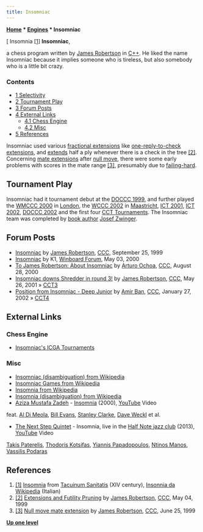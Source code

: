 ```yaml
---
title: Insomniac
---
```

**[Home](Home "Home") \* [Engines](Engines "Engines") \* Insomniac**



[ Insomnia <a id="cite-note-1" href="#cite-ref-1">[1]</a>
**Insomniac**,  

a chess program written by [James Robertson](James_Robertson "James Robertson") in [C++](Cpp "Cpp"). He liked the name Insomniac because it implies someone who is tireless, but also somebody who is a little bit crazy.



### Contents


* [1 Selectivity](#selectivity)
* [2 Tournament Play](#tournament-play)
* [3 Forum Posts](#forum-posts)
* [4 External Links](#external-links)
	+ [4.1 Chess Engine](#chess-engine)
	+ [4.2 Misc](#misc)
* [5 References](#references)






Insomniac used various [fractional extensions](Extensions#FractionalExtensions "Extensions") like [one-reply-to-check extensions](One_Reply_Extensions "One Reply Extensions"), and [extends](Check_Extensions "Check Extensions") half a ply whenever there is a check in the tree <a id="cite-note-2" href="#cite-ref-2">[2]</a>. Concerning [mate extensions](Null_Move_Pruning#ThreatDetection "Null Move Pruning") after [null move](Null_Move_Pruning "Null Move Pruning"), there were some early problems with scores in the mate range <a id="cite-note-3" href="#cite-ref-3">[3]</a>, 
presumably due to [failing-hard](Fail-Hard "Fail-Hard"). 



## Tournament Play


Insomniac had it tournament debut at the [DOCCC 1999](DOCCC_1999 "DOCCC 1999"), and further played the [WMCCC 2000](WMCCC_2000 "WMCCC 2000") in [London](https://en.wikipedia.org/wiki/London), the [WCCC 2002](WCCC_2002 "WCCC 2002") in [Maastricht](https://en.wikipedia.org/wiki/Maastricht), [ICT 2001](ICT_2001 "ICT 2001"), [ICT 2002](ICT_2002 "ICT 2002"), [DOCCC 2002](DOCCC_2002 "DOCCC 2002") and the first four [CCT Tournaments](CCT_Tournaments "CCT Tournaments"). The Insomniac team was completed by [book author](Category:Opening_Book_Author "Category:Opening Book Author") [Josef Zwinger](index.php?title=Josef_Zwinger&action=edit&redlink=1 "Josef Zwinger (page does not exist)"). 



## Forum Posts


* [Insomniac](https://www.stmintz.com/ccc/index.php?id=70331) by [James Robertson](James_Robertson "James Robertson"), [CCC](CCC "CCC"), September 25, 1999
* [Insomniac](http://www.open-aurec.com/wbforum/viewtopic.php?f=18&t=31418) by K1, [Winboard Forum](Computer_Chess_Forums "Computer Chess Forums"), May 03, 2000
* [To James Robertson: About Insomniac](https://www.stmintz.com/ccc/index.php?id=127156) by [Arturo Ochoa](Arturo_Ochoa "Arturo Ochoa"), [CCC](CCC "CCC"), August 28, 2000
* [Insomniac downs Shredder in round 3!](https://www.stmintz.com/ccc/index.php?id=171837) by [James Robertson](James_Robertson "James Robertson"), [CCC](CCC "CCC"), May 26, 2001 » [CCT3](CCT3 "CCT3")
* [Position from Insomniac - Deep Junior](https://www.stmintz.com/ccc/index.php?id=210221) by [Amir Ban](Amir_Ban "Amir Ban"), [CCC](CCC "CCC"), January 27, 2002 » [CCT4](CCT4 "CCT4")


## External Links


### Chess Engine


* [Insomniac's ICGA Tournaments](https://www.game-ai-forum.org/icga-tournaments/program.php?id=74)


### Misc


* [Insomniac (disambiguation) from Wikipedia](https://en.wikipedia.org/wiki/Insomniac)
* [Insomniac Games from Wikipedia](https://en.wikipedia.org/wiki/Insomniac_Games)
* [Insomnia from Wikipedia](https://en.wikipedia.org/wiki/Insomnia)
* [Insomnia (disambiguation) from Wikipedia](https://en.wikipedia.org/wiki/Insomnia_%28disambiguation%29)
* [Aziza Mustafa Zadeh](Category:Aziza_Mustafa_Zadeh "Category:Aziza Mustafa Zadeh") - [Insomnia](https://en.wikipedia.org/wiki/Inspiration_%28Aziza_Mustafa_Zadeh_album%29) (2000), [YouTube](https://en.wikipedia.org/wiki/YouTube) Video


 feat. [Al Di Meola](Category:Al_Di_Meola "Category:Al Di Meola"), [Bill Evans](Category:Bill_Evans "Category:Bill Evans"), [Stanley Clarke](Category:Stanley_Clarke "Category:Stanley Clarke"), [Dave Weckl](Category:Dave_Weckl "Category:Dave Weckl") et al.
 
* [The Next Step Quintet](Category:The_Next_Step_Quintet "Category:The Next Step Quintet") - Insomnia, live in the [Half Note jazz club](https://www.halfnote.gr/%7C) (2013), [YouTube](https://en.wikipedia.org/wiki/YouTube) Video


 [Takis Paterelis](https://www.discogs.com/artist/359822-Takis-Paterelis), [Thodoris Kotsifas](https://www.jazzonline.gr/musicians/item/2438-kotsifas-thodoris.html), [Yiannis Papadopoulos](https://fandalism.com/yiannispapadopoulos), [Ntinos Manos](https://el-gr.facebook.com/ntinos.manos), [Vassilis Podaras](http://www.parosjazzacademy.com/vasilis-podaras.html)
 
## References


1. <a id="cite-ref-1" href="#cite-note-1">[1]</a> [Insomnia](http://it.wikipedia.org/wiki/Insonnia) from [Tacuinum Sanitatis](https://en.wikipedia.org/wiki/Tacuinum_Sanitatis) (XIV century), [Insonnia da Wikipedia](http://it.wikipedia.org/wiki/Insonnia) (Italian)
2. <a id="cite-ref-2" href="#cite-note-2">[2]</a> [Extensions and Futility Pruning](https://www.stmintz.com/ccc/index.php?id=50627) by [James Robertson](James_Robertson "James Robertson"), [CCC](CCC "CCC"), May 04, 1999
3. <a id="cite-ref-3" href="#cite-note-3">[3]</a> [Null move mate extension](https://www.stmintz.com/ccc/index.php?id=57953) by [James Robertson](James_Robertson "James Robertson"), [CCC](CCC "CCC"), June 25, 1999

**[Up one level](Engines "Engines")**







 
